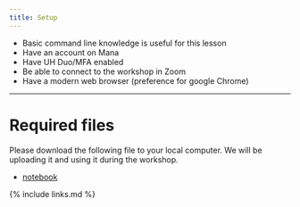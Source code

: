 ```yaml
---
title: Setup
---
```


* Basic command line knowledge is useful for this lesson
* Have an account on Mana
* Have UH Duo/MFA enabled
* Be able to connect to the workshop in Zoom
* Have a modern web browser (preference for google Chrome)

---
# Required files

Please download the following file to your local computer.  We will be uploading it and using it during the workshop.
* <a href = "../code/participants-copy.ipynb">notebook</a>


{% include links.md %}
